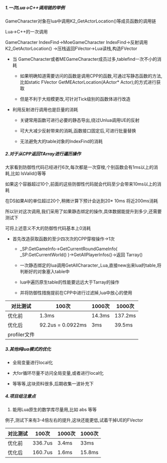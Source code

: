 ##### 1.一次Lua->C++调用链的举例

GameCharacter对象在lua中调用K2_GetActorLocation()等成员函数的调用链

Lua->C++的一次调用

GameCharacter IndexFind->MoeGameCharacter IndexFind->反射调用K2_GetActorLocation() ->压栈返回FVector->Lua读栈,构造FVector

- 当 GameCharacter或者MEGameCharacter成员过多,tablefind一次不小的消耗
    
    - 如果明确知道需要访问的函数是调用CPP的函数,可通过写静态函数的方法,比如static FVector GetMEActorLocation(AActor* Actor);的方式进行获取
        
    - 但是不利于大规模更改,可针对Tick级别的函数体进行改造
        
- 利用反射进行调用也是巨量的消耗
    
    - 关键常用函数可进行必要的静态导出,绕过Unlua调用UE的反射
        
    - 可大大减少反射带来的消耗,函数接口固定后,可进行批量替换
        
    - 无法避免大的table对象的IndexFind的消耗
        

##### 2.对于从CPP返回TArray进行遍历操作

大家看到防御性代码已经进行6次,每次都是一次穿梭,个别函数会有1ms以上的消耗,比如 IsValid()等等

如果这个容器超过10个,前面的这些防御性代码就会代码至少会带来10ms以上的消耗

在DS如果AI的单位超过20个,稍微计算下预计会达到20* 10ms 将近200ms消耗

所以针对这次调用,我们采用了如果静态绑定的操作,具体数据能提升到多少,还需要测试下

可将上述意义不大的防御性代码基本上0消耗

- 首先改造获取函数的至少四次次的CPP穿梭操作->1次
    
    - _SP.GetGameInfo->GetCurrentRoundGameInfo( _SP.GetCurrentWorld() )->GetAllPlayerInfos()->返回 Tarray()
        
    - 一次静态绑定的lua调用GetAllCharacter_Lua,直接new出来lua的table,将判断好的对象塞入table中
        
    - lua中遍历原生table的性能要远远大于Tarray的操作
        
    - 并将防御性措施提前在CPP中进行过滤掉,lua中放心的使用
        

|**对比测试**|**100次**|**1000次**|**1000次**|
|---|---|---|---|
|优化前|1.3ms|14.3ms|137.2ms|
|优化后|92.2us = 0.0922ms|3ms|39.5ms|
|profiler文件||||

##### 3.其他纯lua模式的优化

- 全局变量进行local化
    
- 大for循环尽量不访问全局变量,或者进行local化
    
- 等等等,这块资料很多,后期收集一波补充下
    

##### 4.项目组注意点

1. 能用Lua原生的数学库尽量用,比如 abs 等等

例子,测试下来有3-4倍左右的提升,这块还能更低,试着干掉UE的FVector

|**对比测试**|**100次**|**1000次**|**1000次**|
|---|---|---|---|
|优化前|336.7us|3.4ms|33ms|
|优化后|160.7us|1.6ms|15.8ms|
